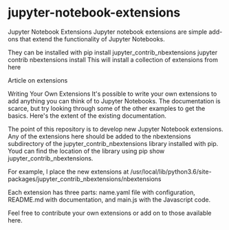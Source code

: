 # jupyter-notebook-extensions
Jupyter Notebook Extensions
Jupyter notebook extensions are simple add-ons that extend the functionality of Jupyter Notebooks.

They can be installed with
pip install jupyter_contrib_nbextensions
jupyter contrib nbextensions install
This will install a collection of extensions from here

Article on extensions

Writing Your Own Extensions
It's possible to write your own extensions to add anything you can think of to Jupyter Notebooks. The documentation is scarce, but try looking through some of the other examples to get the basics. Here's the extent of the existing documentation.

The point of this repository is to develop new Jupyter Notebook extensions. Any of the extensions here should be added to the nbextensions subdirectory of the jupyter_contrib_nbextensions library installed with pip. Youd can find the location of the library using pip show jupyter_contrib_nbextensions.

For example, I place the new extensions at /usr/local/lib/python3.6/site-packages/jupyter_contrib_nbextensions/nbextensions

Each extension has three parts: name.yaml file with configuration, README.md with documentation, and main.js with the Javascript code.

Feel free to contribute your own extensions or add on to those available here.
